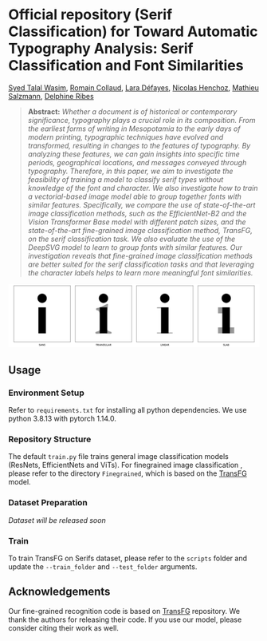 # Official repository (Serif Classification) for Toward Automatic Typography Analysis: Serif Classification and Font Similarities

[Syed Talal Wasim](https://talalwasim.github.io),
[Romain Collaud](https://people.epfl.ch/romain.collaud),
[Lara Défayes](https://people.epfl.ch/lara.defayes/?lang=en),
[Nicolas Henchoz](https://people.epfl.ch/nicolas.henchoz?lang=en),
[Mathieu Salzmann](https://people.epfl.ch/mathieu.salzmann),
[Delphine Ribes](https://people.epfl.ch/delphine.ribes)


> **Abstract:**
>*Whether a document is of historical or contemporary significance, typography plays a crucial role in its composition. From the earliest forms of writing in Mesopotamia to the early days of modern printing, typographic techniques have evolved and transformed, resulting in changes to the features of typography. By analyzing these features, we can gain insights into specific time periods, geographical locations, and messages conveyed through typography. Therefore, in this paper, we aim to investigate the feasibility of training a model to classify serif types without knowledge of the font and character. We also investigate how to train a vectorial-based image model able to group together fonts with similar features.
Specifically, we compare the use of state-of-the-art image classification methods, such as the EfficientNet-B2 and the Vision Transformer Base model with different patch sizes, and the state-of-the-art fine-grained image classification method, TransFG, on the serif classification task.
We also evaluate the use of the DeepSVG model to learn to group fonts with similar features.
Our investigation reveals that fine-grained image classification methods are better suited for the serif classification tasks and that leveraging the character labels helps to learn more meaningful font similarities.*


<p align="center">
  <img alt="serifs_example" src="figs/serifs_example.jpg" width="900"/>
</p>


## Usage
### Environment Setup
Refer to `requirements.txt` for installing all python dependencies. We use python 3.8.13 with pytorch 1.14.0.

### Repository Structure
The default `train.py` file trains general image classification models (ResNets, EfficientNets and ViTs). For finegrained image classification , please refer to the directory `Finegrained`, which is based on the [TransFG](https://github.com/TACJu/TransFG) model.

### Dataset Preparation

*Dataset will be released soon*

### Train

To train TransFG on Serifs dataset, please refer to the `scripts` folder and update the `--train_folder` and `--test_folder` arguments.

## Acknowledgements
Our fine-grained recognition code is based on [TransFG](https://github.com/TACJu/TransFG) repository. We thank the authors for releasing their code. If you use our model, please consider citing their work as well.